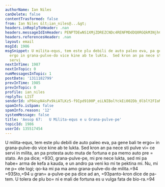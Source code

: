 ```yaml
---
authorName: Ian Niles
canDelete: false
contentTrasformed: false
from: Ian Niles &lt;ian_niles@...&gt;
headers.inReplyToHeader: .nan
headers.messageIdInHeader: PENPTDEwNS1XMjZDREZCNDc4RENFMDdDQ0RGQkM3NjhCNEMwQHBoeC5nYmw+
headers.referencesHeader: .nan
layout: email
msgId: 1986
msgSnippet: U milita-equs, tem este plu debili de auto paleo eva, pa gene bali te
  ergo in grana-pulve-do vice kine ab te lukta.  Sed kron an pa nece sti pulve vice
  servi
nextInTime: 1987
nextInTopic: 0
numMessagesInTopic: 1
postDate: '1311182799'
prevInTime: 1985
prevInTopic: 0
profile: ian_niles
replyTo: LIST
senderId: xP04spN4sPx9kiATLKz5-f9Ipd9100P_eiLNIBolYckEi002Db_0lblY2FIoMdmkNr4zFYcWtqrgnHpvGqKGfYUzufihIuAS
spamInfo.isSpam: false
spamInfo.reason: '12'
systemMessage: false
title: 'Aesop 67:   U Milita-equs e u Grana-pulve-pe'
topicId: 1986
userId: 135517454
---
```



U milita-equs, tem este plu debili de auto paleo eva, pa gene bali te ergo=
 in grana-pulve-do vice kine ab te lukta.  Sed kron an pa nece sti pulve vi=
ce servi in milita, an pa protesta auto muta de fortuna e pa memo auto pre =
stato.  An pa dice; =93O, grana-pulve-pe, mi pre nece lukta, sed mi pa habe=
 arma de kefa a kauda, e un andro pa veni ko mi te pektina mi.  Nu, mi ne p=
ote logi; qo-ka mi pa ma amo grana-pulve-do de milita.=94 =93Sto,=94 u gran=
a-pulve-pe pa dice ad an, =93panto-kron dice de pa-tem.  U tolera de plu bo=
ni e mali de fortuna es u vulga fata de bio-ra.=94  		 	   		  
